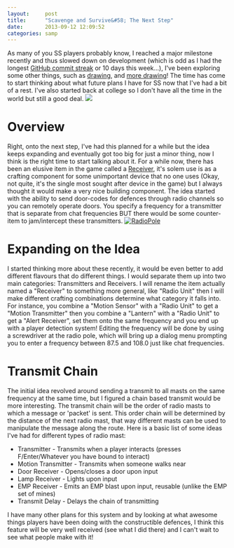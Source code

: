 ```yaml
---
layout:     post
title:      "Scavenge and Survive&#58; The Next Step"
date:       2013-09-12 12:09:52
categories: samp
---
```

As many of you SS players probably know, I reached a major milestone recently and thus slowed down on development (which is odd as I had the longest [GitHub commit streak](https://github.com/Southclaw) or 10 days this week...), I've been exploring some other things, such as [drawing](http://southclawjk.deviantart.com/art/Wolf-Redraw-Colour-396030354), and [more drawing](http://i.imgur.com/RlObt8qh.jpg)! The time has come to start thinking about what future plans I have for SS now that I've had a bit of a rest. I've also started back at college so I don't have all the time in the world but still a good deal. ![](http://i.imgur.com/lKF9QEe.jpg)

# **Overview**

Right, onto the next step, I've had this planned for a while but the idea keeps expanding and eventually got too big for just a minor thing, now I think is the right time to start talking about it. For a while now, there has been an elusive item in the game called a [Receiver](http://scavenge-survive.wikia.com/wiki/Receiver), it's solem use is as a crafting component for some unimportant device that no one uses (Okay, not quite, it's the single most sought after device in the game) but I always thought it would make a very nice building component. The idea started with the ability to send door-codes for defences through radio channels so you can remotely operate doors. You specify a frequency for a transmitter that is separate from chat frequencies BUT there would be some counter-item to jam/intercept these transmitters. [![RadioPole](http://southclawjk.files.wordpress.com/2013/09/radiopole1.png)](http://southclawjk.files.wordpress.com/2013/09/radiopole1.png)

# **Expanding on the Idea**

I started thinking more about these recently, it would be even better to add different flavours that do different things. I would separate them up into two main categories: Transmitters and Receivers. I will rename the item actually named a "Receiver" to something more general, like "Radio Unit" then I will make different crafting combinations determine what category it falls into. For instance, you combine a "Motion Sensor" with a "Radio Unit" to get a "Motion Transmitter" then you combine a "Lantern" with a "Radio Unit" to get a "Alert Receiver", set them onto the same frequency and you end up with a player detection system! Editing the frequency will be done by using a screwdriver at the radio pole, which will bring up a dialog menu prompting you to enter a frequency between 87.5 and 108.0 just like chat frequencies. 

# **Transmit Chain**

The initial idea revolved around sending a transmit to all masts on the same frequency at the same time, but I figured a chain based transmit would be more interesting. The transmit chain will be the order of radio masts to which a message or 'packet' is sent. This order chain will be determined by the distance of the next radio mast, that way different masts can be used to manipulate the message along the route. Here is a basic list of some ideas I've had for different types of radio mast: 

  * Transmitter - Transmits when a player interacts (presses F/Enter/Whatever you have bound to interact)
  * Motion Transmitter - Transmits when someone walks near
  * Door Receiver - Opens/closes a door upon input
  * Lamp Receiver - Lights upon input
  * EMP Receiver - Emits an EMP blast upon input, reusable (unlike the EMP set of mines)
  * Transmit Delay - Delays the chain of transmitting

I have many other plans for this system and by looking at what awesome things players have been doing with the constructible defences, I think this feature will be very well received (see what I did there) and I can't wait to see what people make with it!
